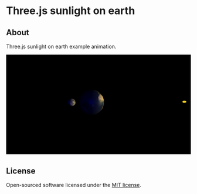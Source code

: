 # Three.js sunlight on earth #

## About ##

Three.js sunlight on earth example animation.

![Alt text](/src/threejs-sunlight-on-earth/git/example.png?raw=true)

## License

Open-sourced software licensed under the [MIT license](https://opensource.org/licenses/MIT).
